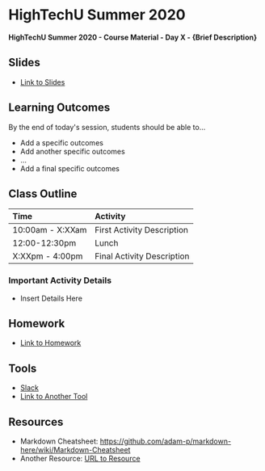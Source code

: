 # HighTechU Summer 2020

**HighTechU Summer 2020 - Course Material - Day X - {Brief Description}**

## Slides

* [Link to Slides](Link)

## Learning Outcomes
By the end of today's session, students should be able to...
* Add a specific outcomes
* Add another specific outcomes
* ...
* Add a final specific outcomes

## Class Outline

|Time|Activity|
|:---|:---|
|10:00am - X:XXam| First Activity Description|
|12:00-12:30pm|Lunch|
|X:XXpm - 4:00pm| Final Activity Description|

### Important Activity Details

* Insert Details Here


## Homework

* [Link to Homework](Link)

## Tools

* [Slack](https://slack.com/)
* [Link to Another Tool](Link)

## Resources

* Markdown Cheatsheet: https://github.com/adam-p/markdown-here/wiki/Markdown-Cheatsheet
* Another Resource: [URL to Resource](link)
